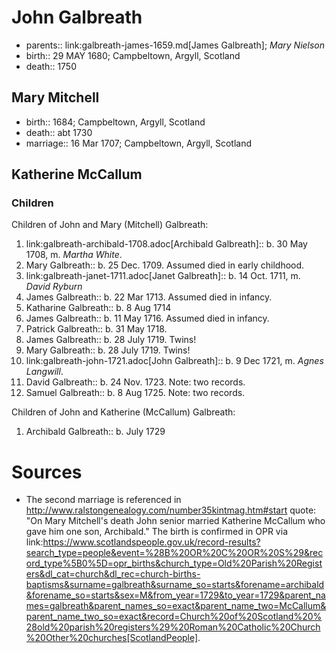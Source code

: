 # John Galbreath

- parents:: link:galbreath-james-1659.md[James Galbreath]; *Mary Nielson*
- birth:: 29 MAY 1680; Campbeltown, Argyll, Scotland
- death:: 1750

## Mary Mitchell

- birth:: 1684; Campbeltown, Argyll, Scotland
- death:: abt 1730
- marriage:: 16 Mar 1707; Campbeltown, Argyll, Scotland

## Katherine McCallum

### Children

Children of John and Mary (Mitchell) Galbreath:

1. link:galbreath-archibald-1708.adoc[Archibald Galbreath]:: b. 30 May 1708, m. *Martha White*.
2. Mary Galbreath:: b. 25 Dec. 1709.  Assumed died in early childhood.
3. link:galbreath-janet-1711.adoc[Janet Galbreath]:: b. 14 Oct. 1711, m. *David Ryburn*
4. James Galbreath:: b. 22 Mar 1713.  Assumed died in infancy.
5. Katharine Galbreath:: b. 8 Aug 1714
6. James Galbreath:: b. 11 May 1716.  Assumed died in infancy.
7. Patrick Galbreath:: b. 31 May 1718.
8. James Galbreath:: b. 28 July 1719.  Twins!
9. Mary Galbreath:: b. 28 July 1719.  Twins!
10. link:galbreath-john-1721.adoc[John Galbreath]:: b. 9 Dec 1721, m. *Agnes Langwill*.
11. David Galbreath:: b. 24 Nov. 1723.  Note: two records.
12. Samuel Galbreath:: b. 8 Aug 1725.  Note: two records.

Children of John and Katherine (McCallum) Galbreath:

1. Archibald Galbreath:: b. July 1729



# Sources

- The second marriage is referenced in http://www.ralstongenealogy.com/number35kintmag.htm#start quote: "On Mary Mitchell's death John senior married Katherine McCallum who gave him one son, Archibald."  The birth is confirmed in OPR via link:https://www.scotlandspeople.gov.uk/record-results?search_type=people&event=%28B%20OR%20C%20OR%20S%29&record_type%5B0%5D=opr_births&church_type=Old%20Parish%20Registers&dl_cat=church&dl_rec=church-births-baptisms&surname=galbreath&surname_so=starts&forename=archibald&forename_so=starts&sex=M&from_year=1729&to_year=1729&parent_names=galbreath&parent_names_so=exact&parent_name_two=McCallum&parent_name_two_so=exact&record=Church%20of%20Scotland%20%28old%20parish%20registers%29%20Roman%20Catholic%20Church%20Other%20churches[ScotlandPeople].
